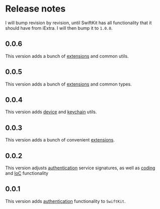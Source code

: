 # Release notes

I will bump revision by revision, until SwiftKit has all functionality that it should have from iExtra. I will then bump it to `1.0.0`.


## 0.0.6

This version adds a bunch of [extensions][Extensions] and common utils.


## 0.0.5

This version adds a bunch of [extensions][Extensions] and common types.


## 0.0.4

This version adds [device][Device] and [keychain][Keychain] utils.


## 0.0.3

This version adds a bunch of convenient [extensions][Extensions]. 


## 0.0.2

This version adjusts [authentication][Authentication] service signatures, as well as [coding][Coding] and [IoC][IoC] functionality  


## 0.0.1

This version adds [authentication][Authentication] functionality to `SwiftKit`.


[Authentication]: Readmes/Authentication.md
[Coding]: Readmes/Coding.md 
[Device]: Readmes/Device.md
[Extensions]: Readmes/Extensions.md
[IoC]: Readmes/IoC.md
[Keychain]: Readmes/Keychain.md
